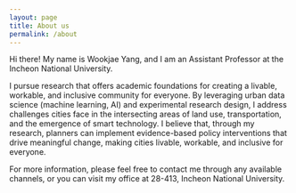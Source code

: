 ```yaml
---
layout: page
title: About us
permalink: /about
---
```


Hi there! My name is Wookjae Yang, and I am an Assistant Professor at the Incheon National University. 

I pursue research that offers academic foundations for creating a livable, workable, and inclusive community for everyone. By leveraging urban data science (machine learning, AI) and experimental research design, I address challenges cities face in the intersecting areas of land use, transportation, and the emergence of smart technology. I believe that, through my research, planners can implement evidence-based policy interventions that drive meaningful change, making cities livable, workable, and inclusive for everyone. 

For more information, please feel free to contact me through any available channels, or you can visit my office at 28-413, Incheon National University.


